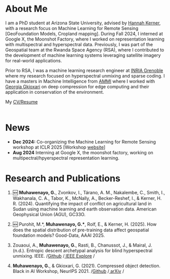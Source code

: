# About Me 

I am a PhD student at Arizona State University, advised by [Hannah Kerner](https://hannah-rae.github.io/), with a research focus on Machine Learning for Remote Sensing [GeoFoundation Models, Cropland mapping]. During Fall 2024, I interned at Google X, the Moonshot Factory, where I worked on representation learning with multispectral and hyperspectral data. Previously, I was part of the Geospatial team at the Rwanda Space Agency (RSA), where I contributed to the development of machine learning systems leveraging satellite imagery for real-world applications.

Prior to RSA, I was a machine learning research engineer at [INRIA Grenoble](9https://www.inria.fr/en/inria-centre-university-grenoble-alpes) where my research focused on hyperspectral unmixing and sparse coding. I have a masters in Machine Intelligence from [AMMI](https://aimsammi.org/about-ammi-2/) where I worked with [Georgia Gkioxari](https://gkioxari.github.io/) on deep compression for edge computing and their application in conservation of the environment.<br>

My [CV/Resume](https://gedeonmuhawenayo.github.io/files/docs/Resume_Gedeon_Muhawenayo_Dec_2024.pdf) <br><br>

# News
- **Dec 2024:** Co-organizing the Machine Learning for Remote Sensing workshop at ICLR 2025 [Workshop [website](https://ml-for-rs.github.io/iclr2025/)]
- **Aug 2024** Interning at Google X, the moonshot factory, working on multipectral/hpyerspectral representation learning.

# Research and Publications 


1. 🆕 **Muhawenayo, G.**, Zvonkov, I., Tárano, A. M., Nakalembe, C., Smith, I., Wakhanala, C. A., Tabor, K., McNally, A., Becker-Reshef, I., & Kerner, H. R. (2024). Quantifying the impact of conflict on agricultural land in Sudan using machine learning and earth observation data. American Geophysical Union (AGU), GC33O.

1. 🆕 Purohit, M.\*, **Muhawenayo, G.\***, Rolf, E., & Kerner, H. (2025). How does the spatial distribution of pre-training data affect geospatial foundation models? Good-Data, AAAI 2025.

1. Zouaoui, A., **Muhawenayo, G.**, Rasti, B., Chanussot, J., & Mairal, J. (n.d.). Entropic descent archetypal analysis for blind hyperspectral unmixing. IEEE. /<a href="https://github.com/inria-thoth/EDAA">Github</a> /<a href="https://ieeexplore.ieee.org/document/10213413"> IEEE Explore</a> /

1. **Muhawenayo, G.**, & Gkioxari, G. (2021). Compressed object detection. Black in AI Workshop, NeurIPS 2021. /<a href="https://github.com/Gedeon-m-gedus/compressed_object_detection">Github</a> /<a href="https://arxiv.org/abs/2102.02896"> arXiv</a> /
